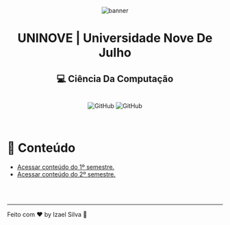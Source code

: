 <div align="center">

![banner](https://www.uninove.br/logo-uninove.svg)

</div>

<h1 align="center">UNINOVE | Universidade Nove De Julho</h1>

 <h2 align="center">
    💻 Ciência Da Computação
 </h2>

<br>

 <div align="center">
    <img alt="GitHub" src="https://img.shields.io/github/license/Ias4g/take-home-coding-challenge?color=%2323BFD0&logoColor=%230F0F0F"/>
    <img alt="GitHub" src="https://img.shields.io/badge/PRs-welcome-23BFD0" />
</div>

<br>
<br>

# 🚀 Conteúdo
* [Acessar conteúdo do 1º semestre.](./primeiro-semestre-2022)
* [Acessar conteúdo do 2º semestre.](./segundo-semestre-2022/)

<br>
<br>
<hr>

Feito com ♥ by Izael Silva 👋